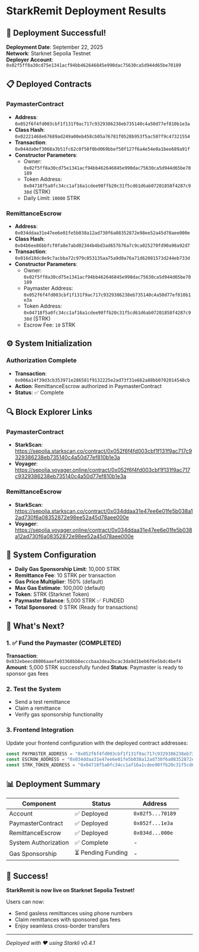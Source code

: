 # StarkRemit Deployment Results

## 🎉 Deployment Successful!

**Deployment Date**: September 22, 2025  
**Network**: Starknet Sepolia Testnet  
**Deployer Account**: `0x02f5ff8a30cd75e1341acf94bb462646845e990dac75630ca5d944d65be70189`

## 📋 Deployed Contracts

### PaymasterContract
- **Address**: `0x052f6f4fd003cbf1f131f9ac717c9329386238eb735140c4a50d77ef810b1e3a`
- **Class Hash**: `0x02221468e67689ad249a00eb458cb05a76781f0528b953f5ac507f9c47321554`
- **Transaction**: `0x044da0ef3068a3b51fc62c0f58f0bd069bbef50f127f6a4e54e0a1bee689a91f`
- **Constructor Parameters**:
  - Owner: `0x02f5ff8a30cd75e1341acf94bb462646845e990dac75630ca5d944d65be70189`
  - Token Address: `0x04718f5a0fc34cc1af16a1cdee98ffb20c31f5cd61d6ab07201858f4287c938d` (STRK)
  - Daily Limit: `10000` STRK

### RemittanceEscrow
- **Address**: `0x034ddaa31e47ee6e01fe5b038a12ad730f6a08352872e98ee52a45d78aee000e`
- **Class Hash**: `0x04b6ee86bbfcf0fa8e7abd02344b4bd3ad657b76a7c9ca025270fd90a98a92d7`
- **Transaction**: `0x016d18dc0e9c7acbba72c979c053135aa75a9d0a76a71d62081573d244eb733d`
- **Constructor Parameters**:
  - Owner: `0x02f5ff8a30cd75e1341acf94bb462646845e990dac75630ca5d944d65be70189`
  - Paymaster Address: `0x052f6f4fd003cbf1f131f9ac717c9329386238eb735140c4a50d77ef810b1e3a`
  - Token Address: `0x04718f5a0fc34cc1af16a1cdee98ffb20c31f5cd61d6ab07201858f4287c938d` (STRK)
  - Escrow Fee: `10` STRK

## ⚙️ System Initialization

### Authorization Complete
- **Transaction**: `0x006a14f39d3cb353971e286581f9132225e2ad73f31e662a88bb0702014548cb`
- **Action**: RemittanceEscrow authorized in PaymasterContract
- **Status**: ✅ Complete

## 🔍 Block Explorer Links

### PaymasterContract
- **StarkScan**: https://sepolia.starkscan.co/contract/0x052f6f4fd003cbf1f131f9ac717c9329386238eb735140c4a50d77ef810b1e3a
- **Voyager**: https://sepolia.voyager.online/contract/0x052f6f4fd003cbf1f131f9ac717c9329386238eb735140c4a50d77ef810b1e3a

### RemittanceEscrow
- **StarkScan**: https://sepolia.starkscan.co/contract/0x034ddaa31e47ee6e01fe5b038a12ad730f6a08352872e98ee52a45d78aee000e
- **Voyager**: https://sepolia.voyager.online/contract/0x034ddaa31e47ee6e01fe5b038a12ad730f6a08352872e98ee52a45d78aee000e

## 🎯 System Configuration

- **Daily Gas Sponsorship Limit**: 10,000 STRK
- **Remittance Fee**: 10 STRK per transaction
- **Gas Price Multiplier**: 150% (default)
- **Max Gas Estimate**: 100,000 (default)
- **Token**: STRK (Starknet Token)
- **Paymaster Balance**: 5,000 STRK ✅ FUNDED
- **Total Sponsored**: 0 STRK (Ready for transactions)

## 🚀 What's Next?

### 1. ✅ Fund the Paymaster (COMPLETED)
**Transaction**: `0x032ebeecd8006aaefa93368bb6ecccbaa3dea2bcac3da9d1beb6f6e5bdc4bef4`
**Amount**: 5,000 STRK successfully funded
**Status**: Paymaster is ready to sponsor gas fees

### 2. Test the System
- Send a test remittance
- Claim a remittance
- Verify gas sponsorship functionality

### 3. Frontend Integration
Update your frontend configuration with the deployed contract addresses:
```javascript
const PAYMASTER_ADDRESS = "0x052f6f4fd003cbf1f131f9ac717c9329386238eb735140c4a50d77ef810b1e3a";
const ESCROW_ADDRESS = "0x034ddaa31e47ee6e01fe5b038a12ad730f6a08352872e98ee52a45d78aee000e";
const STRK_TOKEN_ADDRESS = "0x04718f5a0fc34cc1af16a1cdee98ffb20c31f5cd61d6ab07201858f4287c938d";
```

## 📊 Deployment Summary

| Component | Status | Address |
|-----------|--------|---------|
| Account | ✅ Deployed | `0x02f5...70189` |
| PaymasterContract | ✅ Deployed | `0x052f...1e3a` |
| RemittanceEscrow | ✅ Deployed | `0x034d...000e` |
| System Authorization | ✅ Complete | - |
| Gas Sponsorship | ⏳ Pending Funding | - |

## 🎉 Success!

**StarkRemit is now live on Starknet Sepolia Testnet!**

Users can now:
- Send gasless remittances using phone numbers
- Claim remittances with sponsored gas fees
- Enjoy seamless cross-border transfers

---

*Deployed with ❤️ using Starkli v0.4.1*

